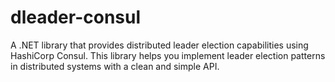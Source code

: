 # dleader-consul
A .NET library that provides distributed leader election capabilities using HashiCorp Consul. This library helps you implement leader election patterns in distributed systems with a clean and simple API.
